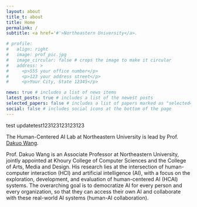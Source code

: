 ```yaml
---
layout: about
title_t: about
title: Home
permalink: /
subtitle: <a href='#'>Northeastern University</a>.

# profile:
#   align: right
#   image: prof_pic.jpg
#   image_circular: false # crops the image to make it circular
#   address: >
#     <p>555 your office number</p>
#     <p>123 your address street</p>
#     <p>Your City, State 12345</p>

news: true # includes a list of news items
latest_posts: true # includes a list of the newest posts
selected_papers: false # includes a list of papers marked as "selected={true}"
social: false # includes social icons at the bottom of the page
---
```


test updatetest123123123123123

<!-- <div style="float: left; width: 50%;">第一列</div>
<div style="float: left; width: 50%;">第二列</div> -->

The Human-Centered AI Lab at Northeastern University is lead by Prof. [Dakuo Wang](https://www.dakuowang.com/).

Prof. Dakuo Wang is an Associate Professor at Northeastern University, jointly appointed at Khoury College of Computer Sciences and the College of Arts, Media and Design. His research lies at the intersection of human-computer interaction (HCI) and artificial intelligence (AI), with a focus on the exploration, development, and evaluation of human-centered AI (HCAI) systems. The overarching goal is to democratize AI for every person and every organization, so that they can access their own AI and collaborate with these real-world AI systems (human-AI collaboration).

<!-- Write your biography here. Tell the world about yourself. Link to your favorite [subreddit](http://reddit.com). You can put a picture in, too. The code is already in, just name your picture `prof_pic.jpg` and put it in the `img/` folder.

Put your address / P.O. box / other info right below your picture. You can also disable any of these elements by editing `profile` property of the YAML header of your `_pages/about.md`. Edit `_bibliography/papers.bib` and Jekyll will render your [publications page](/al-folio/publications/) automatically.

Link to your social media connections, too. This theme is set up to use [Font Awesome icons](http://fortawesome.github.io/Font-Awesome/) and [Academicons](https://jpswalsh.github.io/academicons/), like the ones below. Add your Facebook, Twitter, LinkedIn, Google Scholar, or just disable all of them.

 -->
